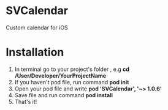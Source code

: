 # SVCalendar
Custom calendar for iOS

# Installation
1. In terminal go to your project's folder , e.g <b> cd /User/Developer/YourProjectName </b>
2. If you haven't pod file, run command <b> pod init </b>
3. Open your pod file and write <b> pod 'SVCalendar', '~> 1.0.6' </b>
4. Save file and run command <b> pod install </b>
5. That's it!
